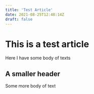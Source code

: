 ```yaml
---
title: 'Test Article'
date: 2021-08-25T12:48:14Z
draft: false
---
```


# This is a test article

Here I have some body of texts

## A smaller header

Some more body of text